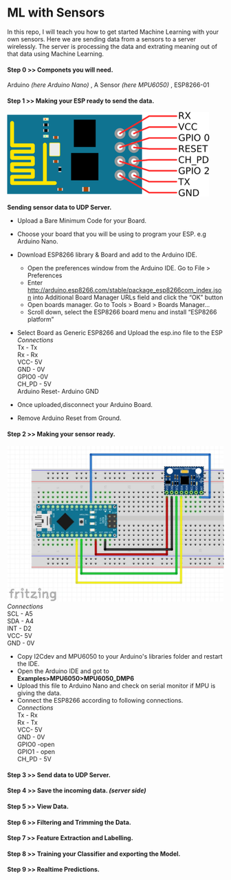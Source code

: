 # ML with Sensors
In this repo, I will teach you how to get started Machine Learning with your own sensors. Here we are sending data from a sensors to a server wirelessly. The server is processing the data and extrating meaning out of that data using Machine Learning.
####  Step 0 >> Componets you will need.  
Arduino *(here Arduino Nano)* , A Sensor *(here MPU6050)* , ESP8266-01
####  Step 1 >> Making your ESP ready to send the data. 
![alt text](https://github.com/ashok2811/mlwithsensors/blob/master/esp8266-5.png)

**Sending sensor data to UDP Server.**
* Upload a Bare Minimum Code for your Board.    
* Choose your board that you will be using to program your ESP. e.g Arduino Nano.  
* Download ESP8266 library & Board and add to the Arduino IDE.  
  * Open the preferences window from the Arduino IDE. Go to File > Preferences  
  * Enter http://arduino.esp8266.com/stable/package_esp8266com_index.json into Additional Board Manager URLs field and click the “OK” button  
  * Open boards manager. Go to Tools > Board > Boards Manager…  
  * Scroll down, select the ESP8266 board menu and install “ESP8266 platform”
* Select Board as Generic ESP8266 and Upload the esp.ino file to the ESP  
*Connections*    
 Tx - Tx  
 Rx - Rx  
 VCC- 5V  
 GND - 0V   
 GPIO0 -0V  
 CH_PD - 5V    
 Arduino Reset- Arduino GND   

* Once uploaded,disconnect your Arduino Board.  

* Remove Arduino Reset from Ground.  

####  Step 2 >> Making your sensor ready.   
![alt text](https://github.com/ashok2811/mlwithsensors/blob/master/mpu_nan0.jpg)  
*Connections*   
 SCL - A5  
 SDA - A4  
 INT - D2  
 VCC- 5V  
 GND - 0V 
 
 * Copy I2Cdev and MPU6050 to your Arduino's libraries folder and restart the IDE.  
 * Open the Arduino IDE and got to **Examples>MPU6050>MPU6050_DMP6**
 * Upload this file to Arduino Nano and check on serial monitor if MPU is giving the data.
 * Connect the ESP8266 according to following connections.  
 *Connections*   
 Tx - Rx  
 Rx - Tx  
 VCC- 5V  
 GND - 0V   
 GPIO0 -open  
 GPIO1 - open  
 CH_PD - 5V    

####  Step 3 >> Send data to UDP Server.  

####  Step 4 >> Save the incoming data. *(server side)*  

####  Step 5 >> View Data.  

####  Step 6 >> Filtering and Trimming the Data.  

####  Step 7 >> Feature Extraction and Labelling.  

####  Step 8 >> Training your Classifier and exporting the Model.  

####  Step 9 >> Realtime Predictions.  



